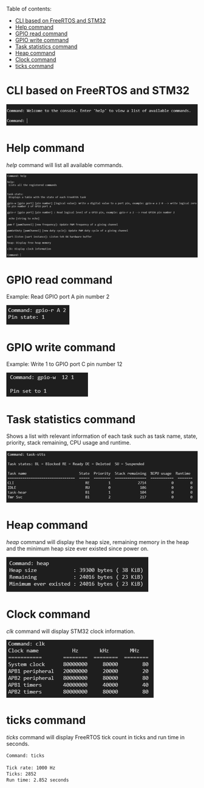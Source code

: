 
Table of contents:
- [CLI based on FreeRTOS and STM32](#cli-based-on-freertos-and-stm32)
- [Help command](#help-command)
- [GPIO read command](#gpio-read-command)
- [GPIO write command](#gpio-write-command)
- [Task statistics command](#task-statistics-command)
- [Heap command](#heap-command)
- [Clock command](#clock-command)
- [ticks command](#ticks-command)

# CLI based on FreeRTOS and STM32
![welcomeMsg](/img/welcomeMsg.png)

# Help command

*help* command will list all available commands.

![helpCommand](/img/helpCommand.png)

# GPIO read command

Example: Read GPIO port A pin number 2

![gpioReadCommand](/img/gpioReadCommand.png)
# GPIO write command

Example: Write 1 to GPIO port C pin number 12

![gpioWriteCommand](/img/gpioWriteCommand.png)

# Task statistics command
Shows a list with relevant information of each task such as task name, 
state, priority, stack remaining, CPU usage and runtime.

![task-stats](/img/taskStatsCommand.png)

# Heap command

*heap* command will display the heap size, remaining memory in the heap and 
the minimum heap size ever existed since power on. 

![heap command](/img/heapCommand.png)

# Clock command

*clk* command will display STM32 clock information.

![clk command](/img/clkCommand.png)

# ticks command

*ticks* command will display FreeRTOS tick count in ticks and run time in
seconds.

```
Command: ticks

Tick rate: 1000 Hz
Ticks: 2852
Run time: 2.852 seconds
```
